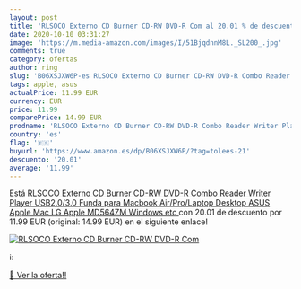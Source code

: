 ```yaml
---
layout: post
title: 'RLSOCO Externo CD Burner CD-RW DVD-R Com al 20.01 % de descuento'
date: 2020-10-10 03:31:27
image: 'https://m.media-amazon.com/images/I/51BjqdnnM8L._SL200_.jpg'
comments: true
category: ofertas
author: ring
slug: 'B06XSJXW6P-es RLSOCO Externo CD Burner CD-RW DVD-R Combo Reader Writer...'
tags: apple, asus
actualPrice: 11.99 EUR
currency: EUR
price: 11.99
comparePrice: 14.99 EUR
prodname: 'RLSOCO Externo CD Burner CD-RW DVD-R Combo Reader Writer Player USB2.0/3.0 Funda para Macbook Air/Pro/Laptop  Desktop  ASUS  Apple Mac  LG  Apple MD564ZM  Windows  etc '
country: 'es'
flag: '🇪🇸'
buyurl: 'https://www.amazon.es/dp/B06XSJXW6P/?tag=tolees-21'
descuento: '20.01'
average: '11.99'
---
```


Está [RLSOCO Externo CD Burner CD-RW DVD-R Combo Reader Writer Player USB2.0/3.0 Funda para Macbook Air/Pro/Laptop  Desktop  ASUS  Apple Mac  LG  Apple MD564ZM  Windows  etc ](https://www.amazon.es/dp/B06XSJXW6P/?tag=tolees-21) con 20.01 de descuento por 11.99 EUR (original: 14.99 EUR) en el siguiente enlace!

[![RLSOCO Externo CD Burner CD-RW DVD-R Com](https://m.media-amazon.com/images/I/51BjqdnnM8L._SL200_.jpg)](https://www.amazon.es/dp/B06XSJXW6P/?tag=tolees-21)

ℹ️:


[🛒 Ver la oferta!!](https://www.amazon.es/dp/B06XSJXW6P/?tag=tolees-21)
